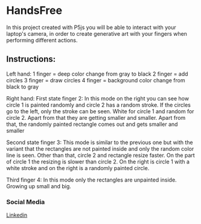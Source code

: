 # HandsFree

In this project created with P5js you will be able to interact with your laptop's camera, in order to create generative art with your fingers when performing different actions.

## Instructions:

Left hand:
1 finger = deep color change from gray to black
2 finger = add circles
3 finger = draw circles
4 finger = background color change from black to gray

Right hand:
First state finger 2:
In this mode on the right you can see how circle 1 is painted randomly and circle 2 has a random stroke.
If the circles go to the left, only the stroke can be seen. White for circle 1 and random for circle 2.
Apart from that they are getting smaller and smaller.
Apart from that, the randomly painted rectangle comes out and gets smaller and smaller

Second state finger 3:
This mode is similar to the previous one but with the variant that the rectangles are not painted inside and only the random color line is seen.
Other than that, circle 2 and rectangle resize faster.
On the part of circle 1 the resizing is slower than circle 2.
On the right is circle 1 with a white stroke and on the right is a randomly painted circle.

Third finger 4:
In this mode only the rectangles are unpainted inside. Growing up small and big.


### Social Media
[Linkedin](https://www.linkedin.com/in/oriol-rovira-codina-833317121/)
